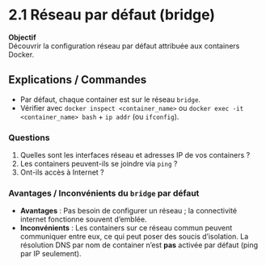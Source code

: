 # 2.1 Réseau par défaut (bridge)

**Objectif**  
Découvrir la configuration réseau par défaut attribuée aux containers Docker.

## Explications / Commandes

- Par défaut, chaque container est sur le réseau `bridge`.
- Vérifier avec `docker inspect <container_name>` ou `docker exec -it <container_name> bash` + `ip addr` (ou `ifconfig`).

### Questions

1. Quelles sont les interfaces réseau et adresses IP de vos containers ?
2. Les containers peuvent-ils se joindre via `ping` ?
3. Ont-ils accès à Internet ?

### Avantages / Inconvénients du `bridge` par défaut

- **Avantages** : Pas besoin de configurer un réseau ; la connectivité internet fonctionne souvent d’emblée.
- **Inconvénients** : Les containers sur ce réseau commun peuvent communiquer entre eux, ce qui peut poser des soucis d’isolation. La résolution DNS par nom de container n’est **pas** activée par défaut (ping par IP seulement).
